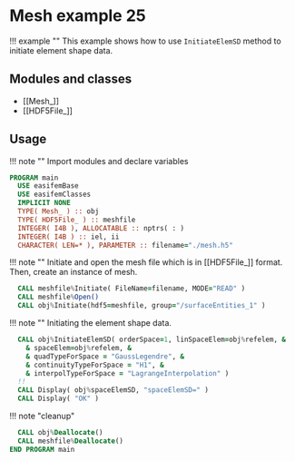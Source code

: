 # Mesh example 25

!!! example ""
    This example shows how to use `InitiateElemSD` method to initiate element shape data.

## Modules and classes

- [[Mesh_]]
- [[HDF5File_]]

## Usage

!!! note ""
    Import modules and declare variables

``` fortran
PROGRAM main
  USE easifemBase
  USE easifemClasses
  IMPLICIT NONE
  TYPE( Mesh_ ) :: obj
  TYPE( HDF5File_ ) :: meshfile
  INTEGER( I4B ), ALLOCATABLE :: nptrs( : )
  INTEGER( I4B ) :: iel, ii
  CHARACTER( LEN=* ), PARAMETER :: filename="./mesh.h5"
```

!!! note ""
    Initiate and open the mesh file which is in [[HDF5File_]] format. Then, create an instance of mesh.

```fortran
  CALL meshfile%Initiate( FileName=filename, MODE="READ" )
  CALL meshfile%Open()
  CALL obj%Initiate(hdf5=meshfile, group="/surfaceEntities_1" )
```

!!! note ""
    Initiating the element shape data.

```fortran
  CALL obj%InitiateElemSD( orderSpace=1, linSpaceElem=obj%refelem, &
    & spaceElem=obj%refelem, &
    & quadTypeForSpace = "GaussLegendre", &
    & continuityTypeForSpace = "H1", &
    & interpolTypeForSpace = "LagrangeInterpolation" )
  !!
  CALL Display( obj%spaceElemSD, "spaceElemSD=" )
  CALL Display( "OK" )
```

!!! note "cleanup"

```fortran
  CALL obj%Deallocate()
  CALL meshfile%Deallocate()
END PROGRAM main
```

